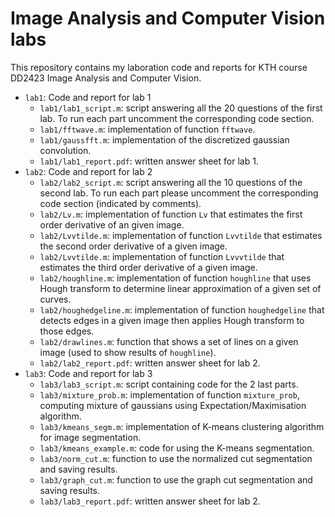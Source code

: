 # Image Analysis and Computer Vision labs

This repository contains my laboration code and reports for KTH course DD2423 Image Analysis and Computer Vision.

+ `lab1`: Code and report for lab 1
  + `lab1/lab1_script.m`: script answering all the 20 questions of the first lab. To run each part uncomment the corresponding code section.
  + `lab1/fftwave.m`: implementation of function `fftwave`.
  + `lab1/gaussfft.m`: implementation of the discretized gaussian convolution.
  + `lab1/lab1_report.pdf`: written answer sheet for lab 1.
+ `lab2`: Code and report for lab 2
  + `lab2/lab2_script.m`: script answering all the 10 questions of the second lab. To run each part please uncomment the corresponding code section (indicated by comments).
  + `lab2/Lv.m`: implementation of function `Lv` that estimates the first order derivative of an given image.
  + `lab2/Lvvtilde.m`: implementation of function `Lvvtilde` that estimates the second order derivative of a given image.
  + `lab2/Lvvtilde.m`: implementation of function `Lvvvtilde` that estimates the third order derivative of a given image.
  + `lab2/houghline.m`: implementation of function `houghline` that uses Hough transform to determine linear approximation of a given set of curves.
  + `lab2/houghedgeline.m`: implementation of function `houghedgeline` that detects edges in a given image then applies Hough transform to those edges.
  + `lab2/drawlines.m`: function that shows a set of lines on a given image (used to show results of `houghline`).
  + `lab2/lab2_report.pdf`: written answer sheet for lab 2.
+ `lab3`: Code and report for lab 3
  + `lab3/lab3_script.m`: script containing code for the 2 last parts.
  + `lab3/mixture_prob.m`: implementation of function `mixture_prob`, computing mixture of gaussians using Expectation/Maximisation algorithm.
  + `lab3/kmeans_segm.m`: implementation of K-means clustering algorithm for image segmentation.
  + `lab3/kmeans_example.m`: code for using the K-means segmentation.
  + `lab3/norm_cut.m`: function to use the normalized cut segmentation and saving results.
  + `lab3/graph_cut.m`: function to use the graph cut segmentation and saving results.
  + `lab3/lab3_report.pdf`: written answer sheet for lab 2.